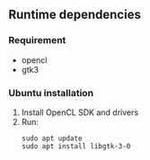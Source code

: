 
## Runtime dependencies

### Requirement
- opencl
- gtk3

### Ubuntu installation
1. Install OpenCL SDK and drivers
2. Run:
    ```
    sudo apt update
    sudo apt install libgtk-3-0
    ```
